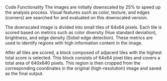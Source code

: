 Code Functionality
The images are initially downscaled by 25% to speed up the analysis process. Visual features such as color, texture, and edges (corners) are searched for and evaluated on this downscaled version.

The downscaled image is divided into small tiles of 64x64 pixels. Each tile is scored based on metrics such as color diversity (Hue standard deviation), brightness, and edge density (Sobel edge detection). These metrics are used to identify regions with high information content in the image.

After all tiles are scored, a block composed of adjacent tiles with the highest total score is selected. This block consists of 64x64 pixel tiles and covers a total area of 640x640 pixels. This region is then cropped from the corresponding coordinates in the original (high-resolution) image and saved as the final output.
